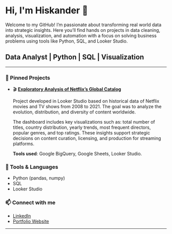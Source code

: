 # Hi, I'm Hiskander 👋
Welcome to my GitHub! I’m passionate about transforming real world data into strategic insights. Here you’ll find hands on projects in data cleaning, analysis, visualization, and automation  with a focus on solving business problems using tools like Python, SQL, and Looker Studio.

## Data Analyst | Python | SQL | Visualization
---
### 🌟 Pinned Projects
- 🎬 **[Exploratory Analysis of Netflix’s Global Catalog](https://lookerstudio.google.com/reporting/b933b31d-46df-4831-904e-b1ad0891a840)**

  Project developed in Looker Studio based on historical data of Netflix movies and TV shows from 2008 to 2021. The goal was to analyze the evolution, distribution, and diversity of content worldwide.

  The dashboard includes key visualizations such as: total number of titles, country distribution, yearly trends, most frequent directors, popular genres, and top ratings. These insights support strategic decisions on content curation, licensing, and production for streaming platforms.
    
    **Tools used**: Google BigQuery, Google Sheets, Looker Studio.

<!--
- **COVID-19 Data Visualization Dashboard**  
  Interactive dashboard built with Plotly and Dash.

- **Sales Forecasting**  
  Time-series forecasting using ARIMA and Prophet.
-->
### 🧰 Tools & Languages
- Python (pandas, numpy<!-- , matplotlib, seaborn, scikit-learn-->)
- SQL
- Looker Studio

### 📫 Connect with me
- [LinkedIn](https://www.linkedin.com/in/hiskander-aguillon/)
- [Portfolio Website](https://hskndr.github.io/home)

---

<!-- Optionally add GitHub stats, activity graph, etc. using shields.io or other markdown badges -->
